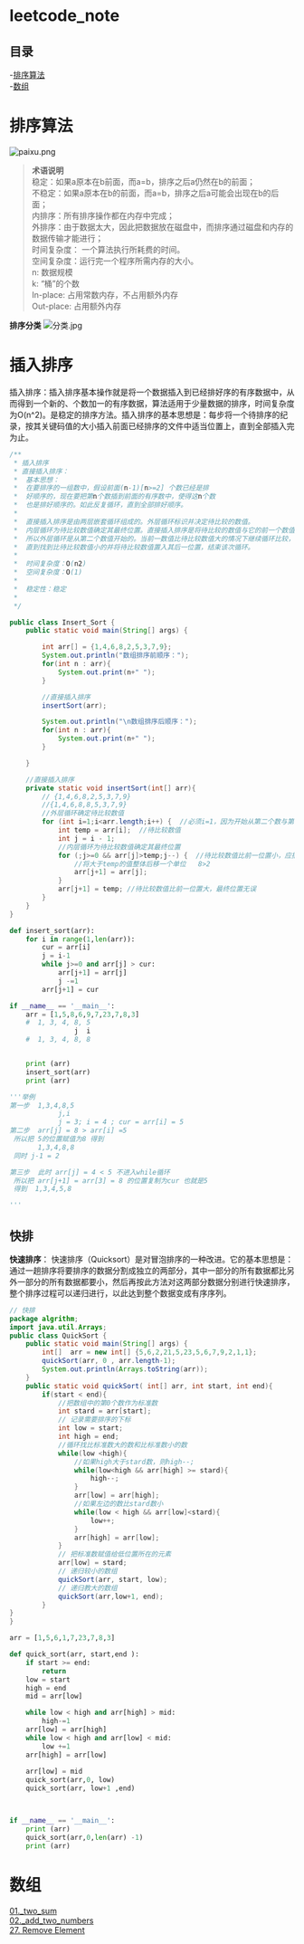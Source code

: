 # leetcode_note

## 目录  
-[排序算法](#排序算法)      
-[数组](#数组)

# 排序算法    
![paixu.png](https://i.loli.net/2019/08/28/zhgjsnJRGc1meFq.png)
> **术语说明** <br>
稳定：如果a原本在b前面，而a=b，排序之后a仍然在b的前面； <br>
不稳定：如果a原本在b的前面，而a=b，排序之后a可能会出现在b的后面；  <br>
内排序：所有排序操作都在内存中完成；  <br>
外排序：由于数据太大，因此把数据放在磁盘中，而排序通过磁盘和内存的数据传输才能进行；  <br>
时间复杂度： 一个算法执行所耗费的时间。  <br>
空间复杂度：运行完一个程序所需内存的大小。 <br>
n: 数据规模<br>
k: “桶”的个数<br>
In-place: 占用常数内存，不占用额外内存<br>
Out-place: 占用额外内存<br>

**排序分类**
![分类.jpg](https://i.loli.net/2019/08/28/LlqpgvTi6OGnxBo.png)

# 插入排序      

插入排序：插入排序基本操作就是将一个数据插入到已经排好序的有序数据中，从而得到一个新的、个数加一的有序数据，算法适用于少量数据的排序，时间复杂度为O(n^2)。是稳定的排序方法。插入排序的基本思想是：每步将一个待排序的纪录，按其关键码值的大小插入前面已经排序的文件中适当位置上，直到全部插入完为止。
```java
/**
 * 插入排序
 * 直接插入排序：
 *  基本思想：
 *  在要排序的一组数中，假设前面(n-1)[n>=2] 个数已经是排
 *  好顺序的，现在要把第n个数插到前面的有序数中，使得这n个数
 *  也是排好顺序的。如此反复循环，直到全部排好顺序。
 *
 *  直接插入排序是由两层嵌套循环组成的。外层循环标识并决定待比较的数值。
 *  内层循环为待比较数值确定其最终位置。直接插入排序是将待比较的数值与它的前一个数值进行比较，
 *  所以外层循环是从第二个数值开始的。当前一数值比待比较数值大的情况下继续循环比较，
 *  直到找到比待比较数值小的并将待比较数值置入其后一位置，结束该次循环。
 *
 *  时间复杂度：O(n2)
 *  空间复杂度：O(1)
 *
 *  稳定性：稳定
 *
 */

public class Insert_Sort {
    public static void main(String[] args) {

        int arr[] = {1,4,6,8,2,5,3,7,9};
        System.out.println("数组排序前顺序：");
        for(int n : arr){
            System.out.print(n+" ");
        }

        //直接插入排序
        insertSort(arr);

        System.out.println("\n数组排序后顺序：");
        for(int n : arr){
            System.out.print(n+" ");
        }

    }

    //直接插入排序
    private static void insertSort(int[] arr){
        // {1,4,6,8,2,5,3,7,9}
        //{1,4,6,8,8,5,3,7,9}
        //外层循环确定待比较数值
        for (int i=1;i<arr.length;i++) {  //必须i=1，因为开始从第二个数与第一个数进行比较
            int temp = arr[i];  //待比较数值
            int j = i - 1;
            //内层循环为待比较数值确定其最终位置
            for (;j>=0 && arr[j]>temp;j--) {  //待比较数值比前一位置小，应插往前插一位
                //将大于temp的值整体后移一个单位   8>2
                arr[j+1] = arr[j];            
            }
            arr[j+1] = temp; //待比较数值比前一位置大，最终位置无误
        }
    }
}

```

```python
def insert_sort(arr):
    for i in range(1,len(arr)):
        cur = arr[i]
        j = i-1
        while j>=0 and arr[j] > cur:
            arr[j+1] = arr[j]
            j -=1
        arr[j+1] = cur

if __name__ == '__main__':
    arr = [1,5,8,6,9,7,23,7,8,3]
    #  1, 3, 4, 8, 5 
                j  i 
    #  1, 3, 4, 8, 8


    print (arr)
    insert_sort(arr)
    print (arr)

'''举例
第一步  1,3,4,8,5
            j,i
            j = 3; i = 4 ; cur = arr[i] = 5
第二步  arr[j] = 8 > arr[i] =5 
 所以把 5的位置赋值为8 得到
       1,3,4,8,8
 同时 j-1 = 2

第三步  此时 arr[j] = 4 < 5 不进入while循环
 所以把 arr[j+1] = arr[3] = 8 的位置复制为cur 也就是5
 得到  1,3,4,5,8

'''
```




## 快排
**快速排序**：
快速排序（Quicksort）是对冒泡排序的一种改进。它的基本思想是：通过一趟排序将要排序的数据分割成独立的两部分，其中一部分的所有数据都比另外一部分的所有数据都要小，然后再按此方法对这两部分数据分别进行快速排序，整个排序过程可以递归进行，以此达到整个数据变成有序序列。
```java
// 快排
package algrithm;
import java.util.Arrays;
public class QuickSort {
    public static void main(String[] args) {
        int[]  arr = new int[] {5,6,2,21,5,23,5,6,7,9,2,1,1};
        quickSort(arr, 0 , arr.length-1);
        System.out.println(Arrays.toString(arr));
    }
    public static void quickSort( int[] arr, int start, int end){
        if(start < end){
            //把数组中的第0个数作为标准数
            int stard = arr[start];
            // 记录需要排序的下标
            int low = start;
            int high = end;
            //循环找比标准数大的数和比标准数小的数
            while(low <high){
                //如果high大于stard数，则high--;
                while(low<high && arr[high] >= stard){
                    high--;
                }
                arr[low] = arr[high];
                //如果左边的数比stard数小
                while(low < high && arr[low]<stard){
                    low++;
                }
                arr[high] = arr[low];
            }
            // 把标准数赋值给低位置所在的元素
            arr[low] = stard;
            // 递归较小的数组
            quickSort(arr, start, low);
            // 递归教大的数组
            quickSort(arr,low+1, end);
        }
}
}

```

```python
arr = [1,5,6,1,7,23,7,8,3]

def quick_sort(arr, start,end ):
    if start >= end:
        return
    low = start
    high = end
    mid = arr[low]

    while low < high and arr[high] > mid:
        high-=1
    arr[low] = arr[high]
    while low < high and arr[low] < mid:
        low +=1
    arr[high] = arr[low]
    
    arr[low] = mid
    quick_sort(arr,0, low)
    quick_sort(arr, low+1 ,end)



if __name__ == '__main__':
    print (arr)
    quick_sort(arr,0,len(arr) -1)
    print (arr) 

```

# 数组
[01._two_sum](https://xiao7462.github.io/2019/02/10/Two-Sum/)                     
[02._add_two_numbers](https://xiao7462.github.io/2019/03/26/2.-Add-Two-Numbers)           
[27. Remove Element](https://xiao7462.github.io/2019/04/01/27.-Remove-Element/)     
